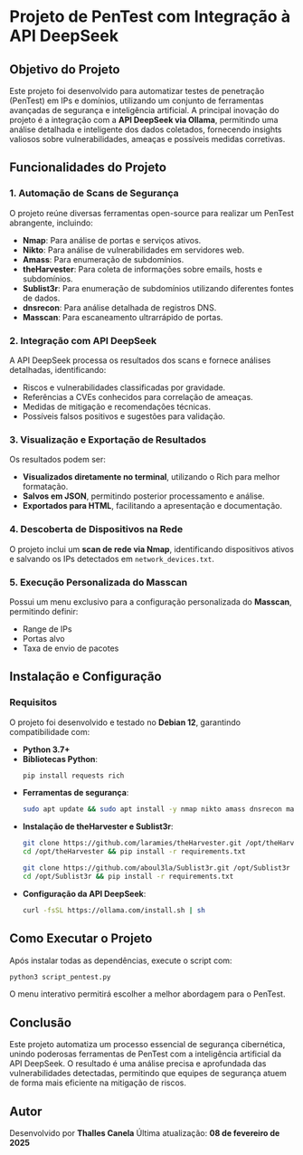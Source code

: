 # Projeto de PenTest com Integração à API DeepSeek

## Objetivo do Projeto
Este projeto foi desenvolvido para automatizar testes de penetração (PenTest) em IPs e domínios, utilizando um conjunto de ferramentas avançadas de segurança e inteligência artificial. A principal inovação do projeto é a integração com a **API DeepSeek via Ollama**, permitindo uma análise detalhada e inteligente dos dados coletados, fornecendo insights valiosos sobre vulnerabilidades, ameaças e possíveis medidas corretivas.

## Funcionalidades do Projeto
### 1. **Automação de Scans de Segurança**
O projeto reúne diversas ferramentas open-source para realizar um PenTest abrangente, incluindo:
- **Nmap**: Para análise de portas e serviços ativos.
- **Nikto**: Para análise de vulnerabilidades em servidores web.
- **Amass**: Para enumeração de subdomínios.
- **theHarvester**: Para coleta de informações sobre emails, hosts e subdomínios.
- **Sublist3r**: Para enumeração de subdomínios utilizando diferentes fontes de dados.
- **dnsrecon**: Para análise detalhada de registros DNS.
- **Masscan**: Para escaneamento ultrarrápido de portas.

### 2. **Integração com API DeepSeek**
A API DeepSeek processa os resultados dos scans e fornece análises detalhadas, identificando:
- Riscos e vulnerabilidades classificadas por gravidade.
- Referências a CVEs conhecidos para correlação de ameaças.
- Medidas de mitigação e recomendações técnicas.
- Possíveis falsos positivos e sugestões para validação.

### 3. **Visualização e Exportação de Resultados**
Os resultados podem ser:
- **Visualizados diretamente no terminal**, utilizando o Rich para melhor formatação.
- **Salvos em JSON**, permitindo posterior processamento e análise.
- **Exportados para HTML**, facilitando a apresentação e documentação.

### 4. **Descoberta de Dispositivos na Rede**
O projeto inclui um **scan de rede via Nmap**, identificando dispositivos ativos e salvando os IPs detectados em `network_devices.txt`.

### 5. **Execução Personalizada do Masscan**
Possui um menu exclusivo para a configuração personalizada do **Masscan**, permitindo definir:
- Range de IPs
- Portas alvo
- Taxa de envio de pacotes

## Instalação e Configuração
### Requisitos
O projeto foi desenvolvido e testado no **Debian 12**, garantindo compatibilidade com:
- **Python 3.7+**
- **Bibliotecas Python**:
  ```bash
  pip install requests rich
  ```
- **Ferramentas de segurança**:
  ```bash
  sudo apt update && sudo apt install -y nmap nikto amass dnsrecon masscan
  ```
- **Instalação de theHarvester e Sublist3r**:
  ```bash
  git clone https://github.com/laramies/theHarvester.git /opt/theHarvester
  cd /opt/theHarvester && pip install -r requirements.txt

  git clone https://github.com/aboul3la/Sublist3r.git /opt/Sublist3r
  cd /opt/Sublist3r && pip install -r requirements.txt
  ```
- **Configuração da API DeepSeek**:
  ```bash
  curl -fsSL https://ollama.com/install.sh | sh
  ```

## Como Executar o Projeto
Após instalar todas as dependências, execute o script com:
```bash
python3 script_pentest.py
```
O menu interativo permitirá escolher a melhor abordagem para o PenTest.

## Conclusão
Este projeto automatiza um processo essencial de segurança cibernética, unindo poderosas ferramentas de PenTest com a inteligência artificial da API DeepSeek. O resultado é uma análise precisa e aprofundada das vulnerabilidades detectadas, permitindo que equipes de segurança atuem de forma mais eficiente na mitigação de riscos.

## Autor
Desenvolvido por **Thalles Canela**
Última atualização: **08 de fevereiro de 2025**
